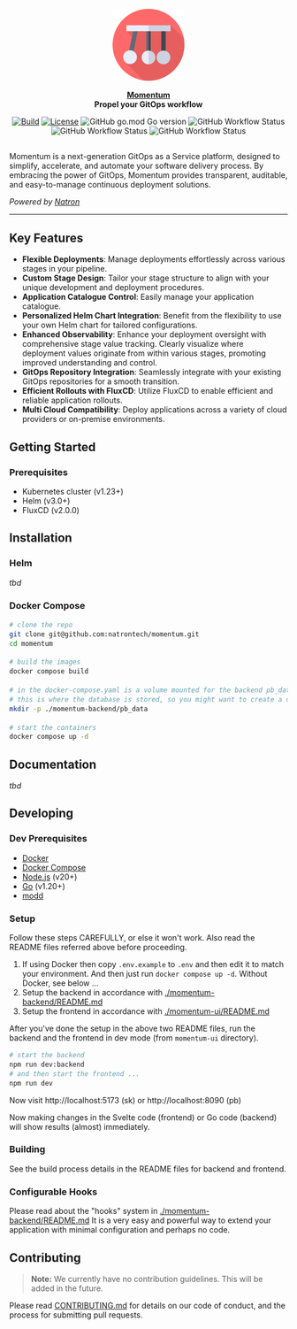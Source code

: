 <p align="center">
    <a href="https://momentum.natron.io">
        <img height="130px" src="assets/momentum-logo.png" />
    </a>
</p>

<p align="center">
  <strong>
    <a href="https://momentum.natron.io/">Momentum</a>
    <br />
		Propel your GitOps workflow
  </strong>
</p>

<p align="center">
  <a href="https://github.com/natrontech/momentum/issues"><img
    src="https://img.shields.io/github/issues/natrontech/momentum"
    alt="Build"
  /></a>
  <a href="https://github.com/natrontech/momentum"><img
    src="https://img.shields.io/github/license/natrontech/momentum"
    alt="License"
  /></a>
	<img alt="GitHub go.mod Go version" src="https://img.shields.io/github/go-mod/go-version/natrontech/momentum/main/momentum-backend?label=Go%20Version" />
	<img alt="GitHub Workflow Status" src="https://img.shields.io/github/actions/workflow/status/natrontech/momentum/ci.yml?label=CI" />
	<img alt="GitHub Workflow Status" src="https://img.shields.io/github/actions/workflow/status/natrontech/momentum/codeql.yml?label=CodeQL" />
	<img alt="GitHub Workflow Status" src="https://img.shields.io/github/actions/workflow/status/natrontech/momentum/docker-release.yml?label=Docker%20Release" />
</p>

<h2></h2>

Momentum is a next-generation GitOps as a Service platform, designed to simplify, accelerate, and automate your software delivery process. By embracing the power of GitOps, Momentum provides transparent, auditable, and easy-to-manage continuous deployment solutions.

*Powered by [Natron](https://natron.io)*

---

## Key Features

- **Flexible Deployments**: Manage deployments effortlessly across various stages in your pipeline.
- **Custom Stage Design**: Tailor your stage structure to align with your unique development and deployment procedures.
- **Application Catalogue Control**: Easily manage your application catalogue.
- **Personalized Helm Chart Integration**: Benefit from the flexibility to use your own Helm chart for tailored configurations.
- **Enhanced Observability**: Enhance your deployment oversight with comprehensive stage value tracking. Clearly visualize where deployment values originate from within various stages, promoting improved understanding and control.
- **GitOps Repository Integration**: Seamlessly integrate with your existing GitOps repositories for a smooth transition.
- **Efficient Rollouts with FluxCD**: Utilize FluxCD to enable efficient and reliable application rollouts.
- **Multi Cloud Compatibility**: Deploy applications across a variety of cloud providers or on-premise environments.

## Getting Started

### Prerequisites

- Kubernetes cluster (v1.23+)
- Helm (v3.0+)
- FluxCD (v2.0.0)

## Installation

### Helm

*tbd*

### Docker Compose

```bash
# clone the repo
git clone git@github.com:natrontech/momentum.git
cd momentum

# build the images
docker compose build

# in the docker-compose.yaml is a volume mounted for the backend pb_data
# this is where the database is stored, so you might want to create a directory for it or change the path
mkdir -p ./momentum-backend/pb_data

# start the containers
docker compose up -d
```

## Documentation

*tbd*

## Developing

### Dev Prerequisites

- [Docker](https://docs.docker.com/get-docker/)
- [Docker Compose](https://docs.docker.com/compose/install/)
- [Node.js](https://nodejs.org/en/download/) (v20+)
- [Go](https://golang.org/doc/install) (v1.20+)
- [modd](https://github.com/cortesi/modd/releases)

### Setup

Follow these steps CAREFULLY, or else it won't work. Also read the README files referred above before proceeding.

1. If using Docker then copy `.env.example` to `.env` and then edit it to match your environment. And then just run `docker compose up -d`. Without Docker, see below ...
2. Setup the backend in accordance with [./momentum-backend/README.md](./momentum-backend/README.md)
3. Setup the frontend in accordance with [./momentum-ui/README.md](./momentum-ui/README.md)

After you've done the setup in the above two README files, run
the backend and the frontend in dev mode (from `momentum-ui` directory).

```bash
# start the backend
npm run dev:backend
# and then start the frontend ...
npm run dev
```

Now visit http://localhost:5173 (sk) or http://localhost:8090 (pb)

Now making changes in the Svelte code (frontend) or Go code (backend) will show
results (almost) immediately.

### Building

See the build process details in the README files for backend and frontend.

### Configurable Hooks

Please read about the "hooks" system in [./momentum-backend/README.md](./momentum-backend/README.md)
It is a very easy and powerful way to extend your application with minimal
configuration and perhaps no code.

## Contributing

> **Note:** We currently have no contribution guidelines. This will be added in the future.

Please read [CONTRIBUTING.md](CONTRIBUTING.md) for details on our code of conduct, and the process for submitting pull requests.
